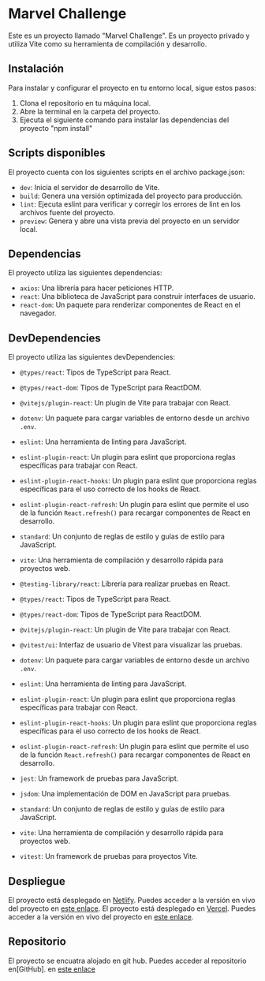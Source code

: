 # Marvel Challenge

Este es un proyecto llamado "Marvel Challenge". Es un proyecto privado y utiliza Vite como su herramienta de compilación y desarrollo.

## Instalación

Para instalar y configurar el proyecto en tu entorno local, sigue estos pasos:

1. Clona el repositorio en tu máquina local.
2. Abre la terminal en la carpeta del proyecto.
3. Ejecuta el siguiente comando para instalar las dependencias del proyecto "npm install"

## Scripts disponibles

El proyecto cuenta con los siguientes scripts en el archivo package.json:

- `dev`: Inicia el servidor de desarrollo de Vite.
- `build`: Genera una versión optimizada del proyecto para producción.
- `lint`: Ejecuta eslint para verificar y corregir los errores de lint en los archivos fuente del proyecto.
- `preview`: Genera y abre una vista previa del proyecto en un servidor local.

## Dependencias

El proyecto utiliza las siguientes dependencias:

- `axios`: Una librería para hacer peticiones HTTP.
- `react`: Una biblioteca de JavaScript para construir interfaces de usuario.
- `react-dom`: Un paquete para renderizar componentes de React en el navegador.

## DevDependencies

El proyecto utiliza las siguientes devDependencies:

- `@types/react`: Tipos de TypeScript para React.
- `@types/react-dom`: Tipos de TypeScript para ReactDOM.
- `@vitejs/plugin-react`: Un plugin de Vite para trabajar con React.
- `dotenv`: Un paquete para cargar variables de entorno desde un archivo `.env`.
- `eslint`: Una herramienta de linting para JavaScript.
- `eslint-plugin-react`: Un plugin para eslint que proporciona reglas específicas para trabajar con React.
- `eslint-plugin-react-hooks`: Un plugin para eslint que proporciona reglas específicas para el uso correcto de los hooks de React.
- `eslint-plugin-react-refresh`: Un plugin para eslint que permite el uso de la función `React.refresh()` para recargar componentes de React en desarrollo.
- `standard`: Un conjunto de reglas de estilo y guías de estilo para JavaScript.
- `vite`: Una herramienta de compilación y desarrollo rápida para proyectos web.

- `@testing-library/react`: Librería para realizar pruebas en React.
- `@types/react`: Tipos de TypeScript para React.
- `@types/react-dom`: Tipos de TypeScript para ReactDOM.
- `@vitejs/plugin-react`: Un plugin de Vite para trabajar con React.
- `@vitest/ui`: Interfaz de usuario de Vitest para visualizar las pruebas.
- `dotenv`: Un paquete para cargar variables de entorno desde un archivo `.env`.
- `eslint`: Una herramienta de linting para JavaScript.
- `eslint-plugin-react`: Un plugin para eslint que proporciona reglas específicas para trabajar con React.
- `eslint-plugin-react-hooks`: Un plugin para eslint que proporciona reglas específicas para el uso correcto de los hooks de React.
- `eslint-plugin-react-refresh`: Un plugin para eslint que permite el uso de la función `React.refresh()` para recargar componentes de React en desarrollo.
- `jest`: Un framework de pruebas para JavaScript.
- `jsdom`: Una implementación de DOM en JavaScript para pruebas.
- `standard`: Un conjunto de reglas de estilo y guías de estilo para JavaScript.
- `vite`: Una herramienta de compilación y desarrollo rápida para proyectos web.
- `vitest`: Un framework de pruebas para proyectos Vite.

## Despliegue
El proyecto está desplegado en [Netlify](https://www.netlify.com/). Puedes acceder a la versión en vivo del proyecto en [este enlace](https://elegant-bavarois-530cef.netlify.app/).
El proyecto está desplegado en [Vercel](https://vercel.com/). Puedes acceder a la versión en vivo del proyecto en [este enlace](https://marvel-challenge-rho.vercel.app/).

## Repositorio
El proyecto se encuatra alojado en git hub. Puedes acceder al repositorio en[GitHub]. en [este enlace](https://github.com/AncizarTorres19/marvel-challenge)